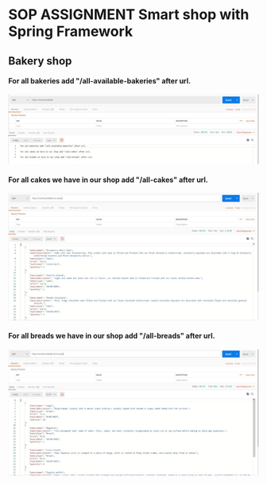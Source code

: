 # SOP ASSIGNMENT Smart shop with Spring Framework
## Bakery shop

#### For all bakeries add "/all-available-bakeries" after url.
![alt text](https://github.com/azurelisz/Smart-shop-SOP-Assignment/blob/master/index.jpg)
#### For all cakes we have in our shop add "/all-cakes" after url.
![alt text](https://github.com/azurelisz/Smart-shop-SOP-Assignment/blob/master/cakes.jpg)
#### For all breads we have in our shop add "/all-breads" after url.
![alt text](https://github.com/azurelisz/Smart-shop-SOP-Assignment/blob/master/breads.jpg)
